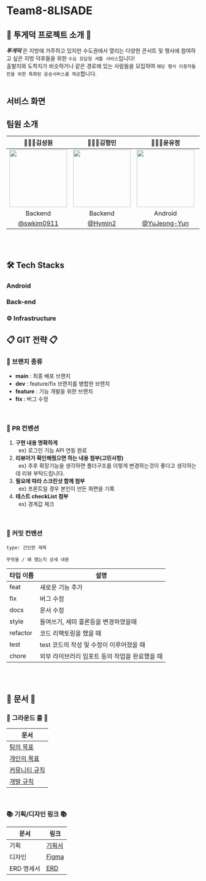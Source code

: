 # Team8-8LISADE

## 🚌 투게덕 프로젝트 소개 🚌
***투게덕*** 은 지방에 거주하고 있지만 수도권에서 열리는 다양한 콘서트 및 행사에 참여하고 싶은 지방 덕후들을 위한 `수요 응답형 셔틀 서비스`입니다!    
출발지와 도착지가 비슷하거나 같은 경로에 있는 사람들을 모집하여 `해당 행사 이용자들만을 위한 특화된 운송서비스를 제공`합니다.
<br><br> 

## 서비스 화면
## 팀원 소개
|👨🏻‍💻김성원|👨🏻‍💻김형민|👩🏻‍💻윤유정|👨🏻‍💻이상돈|👨🏻‍💻이준현|
|:------------------------------------------------------------------------------------------------------------------------------------:|:-------------------------------------------------------------------------------------------------------------------------------------------:|:---------------------------------------------------------------------------------------------------------------------------------------:|:----------------------------------------------------------------------------------------------------------------------------------------:|:------------------------------------------------------------------------------------------------------------------------------------:|
| <img src="https://github.com/softeerbootcamp-3rd/Team8-8LISADE/assets/97975367/3995c40b-f3a6-4f0b-a524-9ee1f2b14624" width="150" height="150" /> | <img src="https://github.com/softeerbootcamp-3rd/Team8-8LISADE/assets/97975367/40b2cb21-b403-424a-8d3c-f85fb50525e2" width="150" height="150" /> | <img src="https://github.com/softeerbootcamp-3rd/Team8-8LISADE/assets/97975367/c7c5f93d-5686-46d3-98f4-2c402eea124e" width="150" height="150" /> | <img src="https://github.com/softeerbootcamp-3rd/Team8-8LISADE/assets/97975367/53919b94-4db3-4c54-9784-69193835839e" width="150" height="150" /> | <img src="https://github.com/softeerbootcamp-3rd/Team8-8LISADE/assets/97975367/ba6b2c23-4bce-401e-acb3-daf05d17dbc4" width="150" height="150" /> |
|Backend|Backend|Android|Android|Backend|
|[@swkim0911](https://github.com/swkim0911)|[@Hymin2](https://github.com/Hymin2)|[@YuJeong-Yun](https://github.com/YuJeong-Yun)|[@ssangdon](https://github.com/ssangdon)|[@dlwnsgus07](https://github.com/dlwnsgus07)|

<br><br>
## 🛠 Tech Stacks
### Android
### Back-end
### ⚙️ Infrastructure
## 📋 GIT 전략 📋
### 📌 브랜치 종류 
- **main** : 최종 배포 브랜치<br>
- **dev** : feature/fix 브랜치를 병합한 브랜치<br>
- **feature** : 기능 개발을 위한 브랜치<br>
- **fix** : 버그 수정<br>

<br>

### 📌 PR 컨벤션
1. **구현 내용 명확하게**      
&nbsp; ex) 로그인 기능 API 연동 완료    
2. **리뷰어가 확인해줬으면 하는 내용 첨부(고민사항)**    
&nbsp; ex) 추후 확장기능을 생각하면 폴더구조를 이렇게 변경하는것이 좋다고 생각하는데 리뷰 부탁드립니다.    
3. **필요에 따라 스크린샷 함께 첨부**    
&nbsp; ex) 프론트일 경우 본인이 만든 화면을 기록    
4. **테스트 checkList 첨부**    
&nbsp; ex) 경계값 체크    

<br>

### 📌 커밋 컨벤션
```
type: 간단한 제목
    
무엇을 / 왜 했는지 상세 내용
```
| 타입 이름 | 설명 |    
| --- | --- |
| feat | 새로운 기능 추가 |
| fix | 버그 수정 |
| docs | 문서 수정 |
| style | 들여쓰기, 세미 콜론등을 변경하였을때 |
| refactor | 코드 리팩토링을 했을 때 |
| test | test 코드의 작성 및 수정이 이루어졌을 때 |
| chore | 외부 라이브러리 임포트 등의 작업을 완료했을 때 |

<br><br>

## 📑 문서 📑 ##

### 📍 그라운드 룰 📍 
|문서|
|---|
|[팀의 목표](https://github.com/softeerbootcamp-3rd/Team8-8LISADE/wiki/%EA%B7%B8%EB%9D%BC%EC%9A%B4%EB%93%9C-%EB%A3%B0#%ED%8C%80%EC%9D%98-%EB%AA%A9%ED%91%9C)|
|[개인의 목표](https://github.com/softeerbootcamp-3rd/Team8-8LISADE/wiki/%EA%B7%B8%EB%9D%BC%EC%9A%B4%EB%93%9C-%EB%A3%B0#%EA%B0%9C%EC%9D%B8%EC%9D%98-%EB%AA%A9%ED%91%9C)|
|[커뮤니티 규칙](https://github.com/softeerbootcamp-3rd/Team8-8LISADE/wiki/%EA%B7%B8%EB%9D%BC%EC%9A%B4%EB%93%9C-%EB%A3%B0#%EC%BB%A4%EB%AE%A4%EB%8B%88%ED%8B%B0-%EA%B7%9C%EC%B9%99)|
|[개발 규칙](https://github.com/softeerbootcamp-3rd/Team8-8LISADE/wiki/%EA%B7%B8%EB%9D%BC%EC%9A%B4%EB%93%9C-%EB%A3%B0#%EA%B0%9C%EB%B0%9C-%EA%B7%9C%EC%B9%99)|

<br> 

### 📚 기획/디자인 링크 📚
| 문서      | 링크                                                                                           |
|---------|----------------------------------------------------------------------------------------------|
| 기획      | [기획서](https://github.com/softeerbootcamp-3rd/Team8-8LISADE/wiki/%EA%B8%B0%ED%9A%8D%EC%84%9C) |
| 디자인     | [Figma](https://www.figma.com/file/iMiRRlJfwsYAbfM5NjCa38/8LISHADE?type=design&node-id=823%3A12812&mode=design&t=XHGhHE9PLKuhpcm8-1)                                                                                    |
| ERD 명세서 | [ERD](https://www.erdcloud.com/d/NFbw6q2XsRzrDPtm7)                                          |


